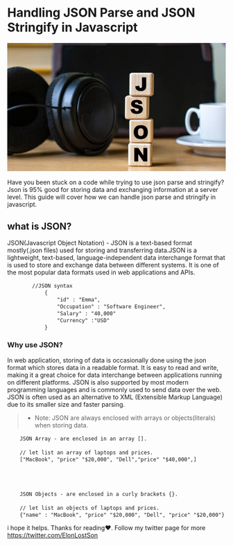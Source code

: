 # Handling JSON Parse and JSON Stringify in Javascript

![JsonImage](/jsonImage.jpg)


Have you been stuck on a code while trying to use json parse and stringify?
Json is 95% good for storing data and exchanging information at a server level.
This guide will cover how we can handle json parse and stringify in javascript.

## what is JSON?
JSON(Javascript Object Notation) - JSON is a text-based format mostly(.json files) used for storing and transferring data.JSON is a lightweight, text-based, language-independent data interchange format that is used to store and exchange data between different systems. It is one of the most popular data formats used in web applications and APIs.

            //JSON syntax
                {
                    "id" : "Emma",
                    "Occupation" : "Software Engineer",
                    "Salary" : "40,000"
                    "Currency" :"USD"
                }

### Why use JSON?
In web application, storing of data is occasionally done using the json format which stores data in a readable format.
It is easy to read and write, making it a great choice for data interchange between applications running on different platforms. JSON is also supported by most modern programming languages and is commonly used to send data over the web. JSON is often used as an alternative to XML (Extensible Markup Language)  due to its smaller size and faster parsing.

> - Note: JSON are always enclosed with arrays or objects(literals) when storing data.

        JSON Array - are enclosed in an array [].

        // let list an array of laptops and prices.
        ["MacBook", "price" "$20,000", "Dell","price" "$40,000",]



        
        JSON Objects - are enclosed in a curly brackets {}.

        // let list an objects of laptops and prices.
        {"name" : "MacBook", "price" "$20,000", "Dell", "price" "$20,000"}

 i hope it helps.
 Thanks for reading❤.
 Follow my twitter page for more <https://twitter.com/ElonLostSon>
